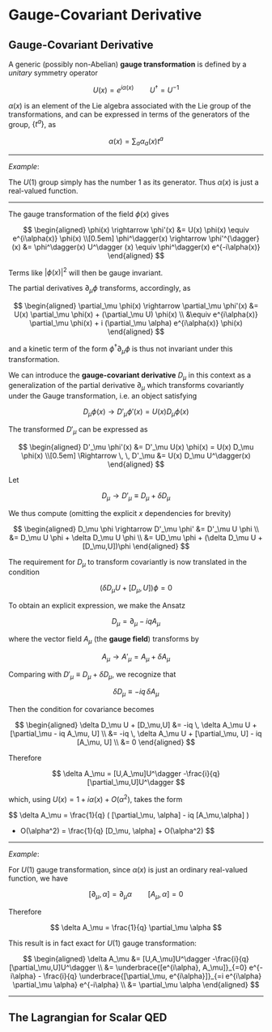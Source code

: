# Gauge-Covariant Derivative

## Gauge-Covariant Derivative

A generic (possibly non-Abelian) **gauge transformation** is defined by a *unitary* symmetry operator 

$$
U(x)= e^{i\alpha(x)} \qquad U^\dagger = U^{-1}
$$

$\alpha(x)$ is an element of the Lie algebra associated with the Lie group of the transformations, and can be expressed in terms of the generators of the group, $\{t^a\}$, as 

$$
\alpha(x) = \sum_a \alpha_a(x) t^a
$$

----

*Example*:

The $U(1)$ group simply has the number 1 as its generator. Thus $\alpha(x)$ is just a real-valued function. 

----

The gauge transformation of the field $\phi(x)$ gives

$$ 
\begin{aligned}
    \phi(x) \rightarrow \phi'(x) 
    &= U(x) \phi(x) \equiv e^{i\alpha(x)} \phi(x)
    \\[0.5em]
    \phi^\dagger(x) \rightarrow \phi'^{\dagger}(x) 
    &= \phi^\dagger(x) U^\dagger (x) \equiv \phi^\dagger(x) e^{-i\alpha(x)}
\end{aligned}
$$ 

Terms like $|\phi(x)|^2$ will then be gauge invariant. 

The partial derivatives $\partial_\mu \phi$ transforms, accordingly, as

$$
\begin{aligned}
    \partial_\mu \phi(x)
    \rightarrow \partial_\mu \phi'(x) 
    &= U(x) \partial_\mu \phi(x) + (\partial_\mu U) \phi(x)
    \\
    &\equiv e^{i\alpha(x)} \partial_\mu \phi(x) + i (\partial_\mu \alpha) e^{i\alpha(x)} \phi(x) 
\end{aligned}
$$

and a kinetic term of the form $\phi^\dagger \partial_\mu \phi$ is thus not invariant under this transformation.

We can introduce the **gauge-covariant derivative** $D_\mu$ in this context as a generalization of the partial derivative $\partial_\mu$ which transforms covariantly under the Gauge transformation, i.e. an object satisfying

$$
D_\mu \phi(x) \rightarrow D'_\mu \phi'(x) = U(x) D_\mu \phi(x)
$$

The transformed $D'_\mu$ can be expressed as

$$
\begin{aligned}
    D'_\mu \phi'(x) 
    &= D'_\mu U(x) \phi(x) = U(x) D_\mu \phi(x)
    \\[0.5em] \Rightarrow \, \,
    D'_\mu &= U(x) D_\mu U^\dagger(x)
\end{aligned}
$$

Let

$$
D_\mu \rightarrow D'_\mu \equiv D_\mu + \delta D_\mu
$$

We thus compute (omitting the explicit $x$ dependencies for brevity)

$$
\begin{aligned}
    D_\mu \phi \rightarrow D'_\mu \phi'
    &= D'_\mu U \phi 
    \\
    &= D_\mu U \phi + \delta D_\mu U \phi
    \\
    &= UD_\mu \phi + (\delta D_\mu U + [D_\mu,U])\phi
\end{aligned}
$$

The requirement for $D_\mu$ to transform covariantly is now translated in the condition

$$ 
(\delta D_\mu U + [D_\mu,U])\phi = 0
$$

To obtain an explicit expression, we make the Ansatz

$$
D_\mu = \partial_\mu - iq A_\mu
$$

where the vector field $A_\mu$ (the **gauge field**) transforms by

$$
A_\mu \rightarrow A'_\mu = A_\mu + \delta A_\mu
$$

Comparing with $D'_\mu \equiv D_\mu + \delta D_\mu$, we recognize that

$$ 
\delta D_\mu \equiv -iq \, \delta A_\mu
$$

Then the condition for covariance becomes

$$
\begin{aligned}
    \delta D_\mu U + [D_\mu,U] 
    &= -iq \, \delta A_\mu U + 
    [\partial_\mu - iq A_\mu, U]
    \\
    &= -iq \, \delta A_\mu U + [\partial_\mu, U]
    - iq [A_\mu, U]
    \\
    &= 0
\end{aligned}
$$

Therefore

$$ 
\delta A_\mu = [U,A_\mu]U^\dagger -\frac{i}{q} [\partial_\mu,U]U^\dagger 
$$

which, using $U(x) = 1 + i \alpha(x) + O(\alpha^2)$, takes the form

$$ 
\delta A_\mu 
= \frac{1}{q} ( [\partial_\mu, \alpha] - iq [A_\mu,\alpha] ) 
+ O(\alpha^2) 
= \frac{1}{q} [D_\mu, \alpha] + O(\alpha^2)
$$

----

*Example*:

For $U(1)$ gauge transformation, since $\alpha(x)$ is just an ordinary real-valued function, we have

$$
[\partial_\mu, \alpha] = \partial_\mu \alpha
\qquad
[A_\mu,\alpha] = 0
$$

Therefore

$$
\delta A_\mu = \frac{1}{q} \partial_\mu \alpha
$$

This result is in fact exact for $U(1)$ gauge transformation:

$$
\begin{aligned}
    \delta A_\mu
    &= [U,A_\mu]U^\dagger -\frac{i}{q} [\partial_\mu,U]U^\dagger
    \\
    &= \underbrace{[e^{i\alpha}, A_\mu]}_{=0} e^{-i\alpha}
    - \frac{i}{q} \underbrace{[\partial_\mu, e^{i\alpha}]}_{=i e^{i\alpha} \partial_\mu \alpha}
    e^{-i\alpha}
    \\
    &= \partial_\mu \alpha
\end{aligned}
$$

----

## The Lagrangian for Scalar QED